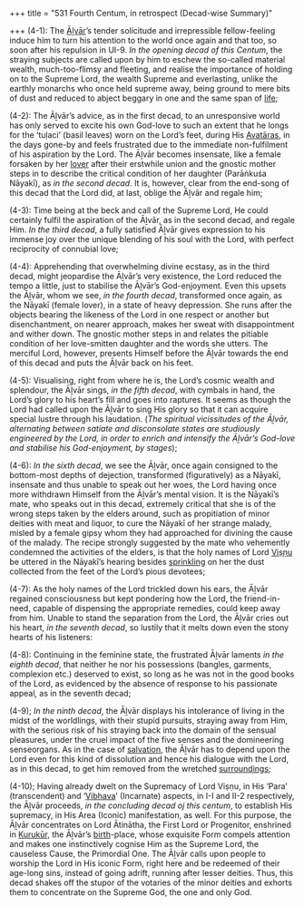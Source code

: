 +++
title = "531 Fourth Centum, in retrospect (Decad-wise Summary)"

+++
(4-1): The [Āḻvār](/definition/aḻvar#vaishnavism "show Āḻvār definitions")’s tender solicitude and irrepressible fellow-feeling induce him to turn his attention to the world once again and that too, so soon after his repulsion in UI-9. *In the opening decad of this Centum*, the straying subjects are called upon by him to eschew the so-called material wealth, much-too-flimsy and fleeting, and realise the importance of holding on to the Supreme Lord, the wealth Supreme and everlasting, unlike the earthly monarchs who once held supreme away, being ground to mere bits of dust and reduced to abject beggary in one and the same span of [life](/definition/life#history "show life definitions");

(4-2): The Āḻvār’s advice, as in the first decad, to an unresponsive world has only served to excite his own God-love to such an extent that he longs for the ‘tuḷaci’ (basil leaves) worn on the Lord’s feet, during His [Avatāras](/definition/avatara#vaishnavism "show Avatāras definitions"), in the days gone-by and feels frustrated due to the immediate non-fulfilment of his aspiration by the Lord. The Āḻvār becomes insensate, like a female forsaken by her [lover](/definition/lover#history "show lover definitions") after their erstwhile union and the gnostic mother steps in to describe the critical condition of her daughter (Parāṅkuśa Nāyakī), as *in the second decad*. It is, however, clear from the end-song of this decad that the Lord did, at last, oblige the Āḻvār and regale him;

(4-3): Time being at the beck and call of the Supreme Lord, He could certainly fulfil the aspiration of the Āḻvār, as in the second decad, and regale Him. *In the third decad*, a fully satisfied Āḻvār gives expression to his immense joy over the unique blending of his soul with the Lord, with perfect reciprocity of connubial love;

(4-4): Apprehending that overwhelming divine ecstasy, as in the third decad, might jeopardise the Āḻvār’s very existence, the Lord reduced the tempo a little, just to stabilise the Āḻvār’s God-enjoyment. Even this upsets the Āḻvār, whom we see, *in the fourth decad*, transformed once again, as the Nāyakī (female lover), in a state of heavy depression. She runs after the objects bearing the likeness of the Lord in one respect or another but disenchantment, on nearer approach, makes her sweat with disappointment and wither down. The gnostic mother steps in and relates the pitiable condition of her love-smitten daughter and the words she utters. The merciful Lord, however, presents Himself before the Āḻvār towards the end of this decad and puts the Āḻvār back on his feet.

(4-5): Visualising, right from where he is, the Lord’s cosmic wealth and splendour, the Āḻvār sings, *in the fifth decad*, with cymbals in hand, the Lord’s glory to his heart’s fill and goes into raptures. It seems as though the Lord had called upon the Āḻvār to sing His glory so that it can acquire special lustre through his laudation. (*The spiritual vicissitudes of the Āḻvār, alternating between satiate and disconsolate states are studiously engineered by the Lord, in order to enrich and intensify the Āḻvār’s God-love and stabilise his God-enjoyment, by stages*);

(4-6): *In the sixth decad*, we see the Āḻvār, once again consigned to the bottom-most depths of dejection, transformed (figuratively) as a Nāyakī, insensate and thus unable to speak out her woes, the Lord having once more withdrawn Himself from the Āḻvār’s mental vision. It is the Nāyakī’s mate, who speaks out in this decad, extremely critical that she is of the wrong steps taken by the elders around, such as propitiation of minor deities with meat and liquor, to cure the Nāyakī of her strange malady, misled by a female gipsy whom they had approached for divining the cause of the malady. The recipe strongly suggested by the mate who vehemently condemned the activities of the elders, is that the holy names of Lord [Viṣṇu](/definition/vishnu#vaishnavism "show Viṣṇu definitions") be uttered in the Nāyakī’s hearing besides [sprinkling](/definition/sprinkling#history "show sprinkling definitions") on her the dust collected from the feet of the Lord’s pious devotees;

(4-7): As the holy names of the Lord trickled down his ears, the Āḻvār regained consciousness but kept pondering how the Lord, the friend-in-need, capable of dispensing the appropriate remedies, could keep away from him. Unable to stand the separation from the Lord, the Āḻvār cries out his heart, *in the seventh decad*, so lustily that it melts down even the stony hearts of his listeners:

(4-8): Continuing in the feminine state, the frustrated Āḻvār laments *in the eighth decad*, that neither he nor his possessions (bangles, garments, complexion etc.) deserved to exist, so long as he was not in the good books of the Lord, as evidenced by the absence of response to his passionate appeal, as in the seventh decad;

(4-9); *In the ninth decad*, the Āḻvār displays his intolerance of living in the midst of the worldlings, with their stupid pursuits, straying away from Him, with the serious risk of his straying back into the domain of the sensual pleasures, under the cruel impact of the five senses and the domineering senseorgans. As in the case of [salvation](/definition/salvation#history "show salvation definitions"), the Āḻvār has to depend upon the Lord even for this kind of dissolution and hence his dialogue with the Lord, as in this decad, to get him removed from the wretched [surroundings](/definition/surrounding#history "show surroundings definitions");

(4-10); Having already dwelt on the Supremacy of Lord Viṣṇu, in His ‘Para’ (transcendent) and ‘[Vibhava](/definition/vibhava#vaishnavism "show Vibhava definitions")’ (Incarnate) aspects, in I-I and II-2 respectively, the Āḻvār proceeds, *in the concluding decad oj this centum*, to establish His supremacy, in His Area (Iconic) manifestation, as well. For this purpose, the Āḻvār concentrates on Lord Ātinātha, the First Lord or Progenitor, enshrined in [Kurukūr](/definition/kurukur#vaishnavism "show Kurukūr definitions"), the Āḻvār’s [birth](/definition/birth#history "show birth definitions")-place, whose exquisite Form compels attention and makes one instinctively cognise Him as the Supreme Lord, the causeless Cause, the Primordial One. The Āḻvār calls upon people to worship the Lord in His iconic Form, right here and be redeemed of their age-long sins, instead of going adrift, running after lesser deities. Thus, this decad shakes off the stupor of the votaries of the minor deities and exhorts them to concentrate on the Supreme God, the one and only God.


